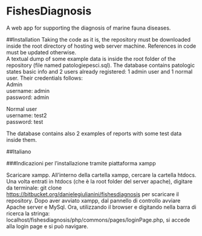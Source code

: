 # FishesDiagnosis

A web app for supporting the diagnosis of marine fauna diseases.

##Installation
Taking the code as it is, the repository must be downloaded inside the root directory of hosting web server machine.
References in code must be updated otherwise.  
A textual dump of some example data is inside the root folder of the repository (file named patologiepesci.sql).
The database contains patologic states basic info and 2 users already registered: 1 admin user and 1 normal user.
Their credentials follows:  
Admin  
username: admin  
password: admin  

Normal user  
username: test2  
password: test  

The database contains also 2 examples of reports with some test data inside them.

##Italiano 

###Indicazioni per l’installazione tramite piattaforma xampp

Scaricare xampp. All’interno della cartella xampp, cercare la cartella htdocs. Una volta entrati in htdocs (che è la root folder del server apache), digitare da terminale: git clone https://bitbucket.org/danielegiulianini/fishesdiagnosis per scaricare il repository.
Dopo aver avviato xampp, dal pannello di controllo avviare Apache server e MySql. 
Ora, utilizzando il browser e digitando nella barra di ricerca la stringa: localhost/fishesdiagnosis/php/commons/pages/loginPage.php, si accede alla login page e si può navigare.

